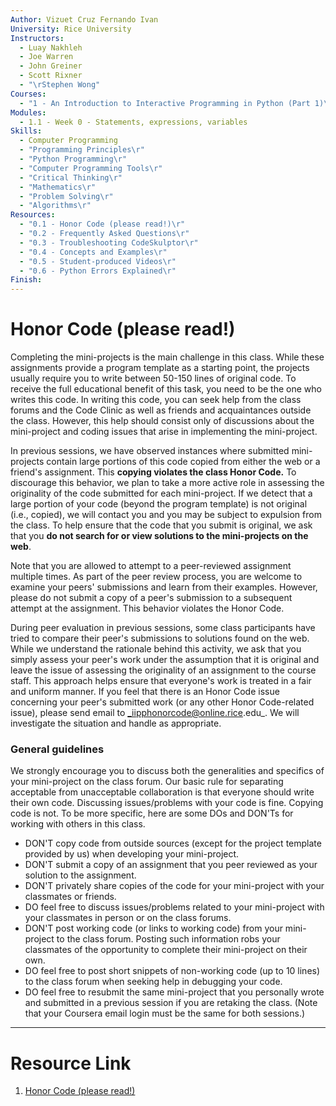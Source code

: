 ```yaml
---
Author: Vizuet Cruz Fernando Ivan
University: Rice University
Instructors:
  - Luay Nakhleh
  - Joe Warren
  - John Greiner
  - Scott Rixner
  - "\rStephen Wong"
Courses:
  - "1 - An Introduction to Interactive Programming in Python (Part 1)\r"
Modules:
  - 1.1 - Week 0 - Statements, expressions, variables
Skills:
  - Computer Programming
  - "Programming Principles\r"
  - "Python Programming\r"
  - "Computer Programming Tools\r"
  - "Critical Thinking\r"
  - "Mathematics\r"
  - "Problem Solving\r"
  - "Algorithms\r"
Resources:
  - "0.1 - Honor Code (please read!)\r"
  - "0.2 - Frequently Asked Questions\r"
  - "0.3 - Troubleshooting CodeSkulptor\r"
  - "0.4 - Concepts and Examples\r"
  - "0.5 - Student-produced Videos\r"
  - "0.6 - Python Errors Explained\r"
Finish:
---
```

# Honor Code (please read!)

Completing the mini-projects is the main challenge in this class. While these assignments provide a program template as a starting point, the projects usually require you to write between 50-150 lines of original code. To receive the full educational benefit of this task, you need to be the one who writes this code. In writing this code, you can seek help from the class forums and the Code Clinic as well as friends and acquaintances outside the class. However, this help should consist only of discussions about the mini-project and coding issues that arise in implementing the mini-project.

In previous sessions, we have observed instances where submitted mini-projects contain large portions of this code copied from either the web or a friend's assignment. This **copying violates the class Honor Code.** To discourage this behavior, we plan to take a more active role in assessing the originality of the code submitted for each mini-project. If we detect that a large portion of your code (beyond the program template) is not original (i.e., copied), we will contact you and you may be subject to expulsion from the class. To help ensure that the code that you submit is original, we ask that you **do not search for or view solutions to the mini-projects on the web**.

Note that you are allowed to attempt to a peer-reviewed assignment multiple times. As part of the peer review process, you are welcome to examine your peers' submissions and learn from their examples. However, please do not submit a copy of a peer's submission to a subsequent attempt at the assignment. This behavior violates the Honor Code.

During peer evaluation in previous sessions, some class participants have tried to compare their peer's submissions to solutions found on the web. While we understand the rationale behind this activity, we ask that you simply assess your peer's work under the assumption that it is original and leave the issue of assessing the originality of an assignment to the course staff. This approach helps ensure that everyone's work is treated in a fair and uniform manner. If you feel that there is an Honor Code issue concerning your peer's submitted work (or any other Honor Code-related issue), please send email to _iipphonorcode@online.rice.edu_. We will investigate the situation and handle as appropriate.

### **General guidelines**

We strongly encourage you to discuss both the generalities and specifics of your mini-project on the class forum. Our basic rule for separating acceptable from unacceptable collaboration is that everyone should write their own code. Discussing issues/problems with your code is fine. Copying code is not. To be more specific, here are some DOs and DON'Ts for working with others in this class.

- DON'T copy code from outside sources (except for the project template provided by us) when developing your mini-project.
- DON'T submit a copy of an assignment that you peer reviewed as your solution to the assignment.
- DON'T privately share copies of the code for your mini-project with your classmates or friends.
- DO feel free to discuss issues/problems related to your mini-project with your classmates in person or on the class forums.
- DON'T post working code (or links to working code) from your mini-project to the class forum. Posting such information robs your classmates of the opportunity to complete their mini-project on their own.
- DO feel free to post short snippets of non-working code (up to 10 lines) to the class forum when seeking help in debugging your code.
- DO feel free to resubmit the same mini-project that you personally wrote and submitted in a previous session if you are retaking the class. (Note that your Coursera email login must be the same for both sessions.)

---
# Resource Link

1. [Honor Code (please read!)](https://www.coursera.org/learn/interactive-python-1/resources/Rw1TR)